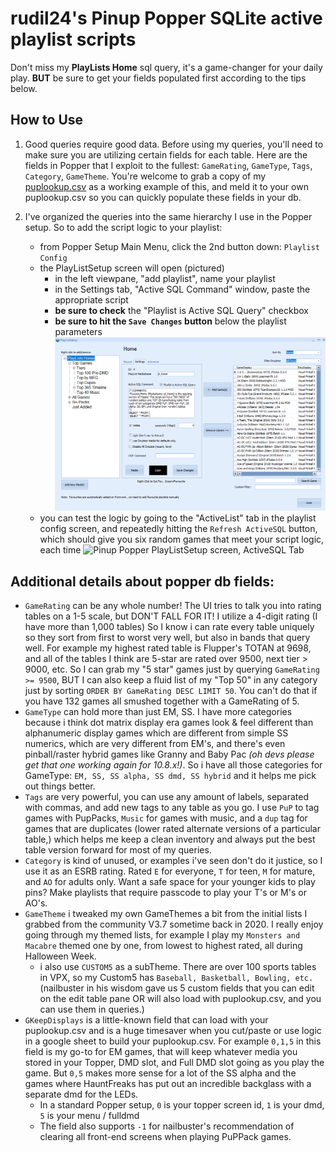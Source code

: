 # rudil24's Pinup Popper SQLite active playlist scripts
Don't miss my **PlayLists Home** sql query, it's a game-changer for your daily play. **BUT** be sure to get your fields populated first according to the tips below.

## How to Use
1. Good queries require good data. Before using my queries, you'll need to make sure you are utilizing certain fields for each table. Here are the fields in Popper that I exploit to the fullest: `GameRating`, `GameType`, `Tags`, `Category`, `GameTheme`. You're welcome to grab a copy of my [puplookup.csv](puplookup.csv) as a working example of this, and meld it to your own puplookup.csv so you can quickly populate these fields in your db.

2. I've organized the queries into the same hierarchy I use in the Popper setup. So to add the script logic to your playlist:
    * from Popper Setup Main Menu, click the 2nd button down: `Playlist Config`
    * the PlayListSetup screen will open (pictured)
      * <right click> in the left viewpane, "add playlist", name your playlist
      * in the Settings tab, "Active SQL Command" window, paste the appropriate script
      * **be sure to check** the "Playlist is Active SQL Query" checkbox 
      * **be sure to hit the `Save Changes` button** below the playlist parameters
      ![Pinup Popper PlayListSetup screen](../images/PlayListSetup.png)
    * you can test the logic by going to the "ActiveList" tab in the playlist config screen, and repeatedly hitting the `Refresh ActiveSQL` button, which should give you six random games that meet your script logic, each time
    ![Pinup Popper PlayListSetup screen, ActiveSQL Tab](../images/PlayListSetupActiveSQL.png)


## Additional details about popper db fields:
  * `GameRating` can be any whole number! The UI tries to talk you into rating tables on a 1-5 scale, but DON'T FALL FOR IT! I utilize a 4-digit rating (I have more than 1,000 tables) So I know i can rate every table uniquely so they sort from first to worst very well, but also in bands that query well. For example my highest rated table is Flupper's TOTAN at 9698, and all of the tables I think are 5-star are rated over 9500, next tier > 9000, etc. So I can grab my "5 star" games just by querying `GameRating >= 9500`, BUT I can also keep a fluid list of my "Top 50" in any category just by sorting `ORDER BY GameRating DESC LIMIT 50`. You can't do that if you have 132 games all smushed together with a GameRating of 5.
  * `GameType` can hold more than just EM, SS. I have more categories because i think dot matrix display era games look & feel different than alphanumeric display games which are different from simple SS numerics, which are very different from EM's, and there's even pinball/raster hybrid games like Granny and Baby Pac *(oh devs please get that one working again for 10.8.x!)*.  So i have all those categories for GameType: `EM, SS, SS alpha, SS dmd, SS hybrid` and it helps me pick out things better.
  * `Tags` are very powerful, you can use any amount of labels, separated with commas, and add new tags to any table as you go. I use `PuP` to tag games with PupPacks, `Music` for games with music, and a `dup` tag for games that are duplicates (lower rated alternate versions of a particular table,) which helps me keep a clean inventory and always put the best table version forward for most of my queries.
  * `Category` is kind of unused, or examples i've seen don't do it justice, so I use it as an ESRB rating. Rated `E` for everyone, `T` for teen, `M` for mature, and `AO` for adults only. Want a safe space for your younger kids to play pins? Make playlists that require passcode to play your T's or M's or AO's.
  * `GameTheme` i tweaked my own GameThemes a bit from the initial lists I grabbed from the community V3.7 sometime back in 2020. I really enjoy going through my themed lists, for example I play my `Monsters and Macabre` themed one by one, from lowest to highest rated, all during Halloween Week.
    * i also use `CUSTOM5` as a subTheme. There are over 100 sports tables in VPX, so my Custom5 has `Baseball, Basketball, Bowling, etc.` (nailbuster in his wisdom gave us 5 custom fields that you can edit on the edit table pane OR will also load with puplookup.csv, and you can use them in queries.)
  * `GKeepDisplays` is a little-known field that can load with your puplookup.csv and is a huge timesaver when you cut/paste or use logic in a google sheet to build your puplookup.csv. For example `0,1,5` in this field is my go-to for EM games, that will keep whatever media you stored in your Topper, DMD slot, and Full DMD slot going as you play the game. But `0,5` makes more sense for a lot of the SS alpha and the games where HauntFreaks has put out an incredible backglass with a separate dmd for the LEDs. 
    * In a standard Popper setup, `0` is your topper screen id, `1` is your dmd, `5` is your menu / fulldmd
    * The field also supports `-1` for nailbuster's recommendation of clearing all front-end screens when playing PuPPack games.